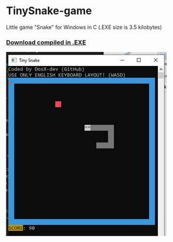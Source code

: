 # TinySnake-game
Little game "Snake" for Windows in C (.EXE size is 3.5 kilobytes)

### [Download compiled in .EXE](https://github.com/DosX-dev/TinySnake-game/releases/tag/Builds)

![](snake.png)
